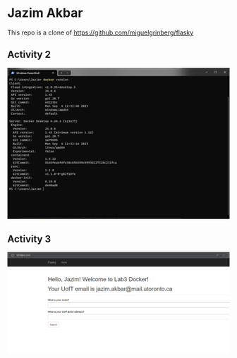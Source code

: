 # Jazim Akbar

This repo is a clone of https://github.com/miguelgrinberg/flasky

## Activity 2
![Screenshot of activity 2](screenshots/lab3-activity2.png)

## Activity 3
![Screenshot of activity 3](screenshots/lab3-activity3.png)